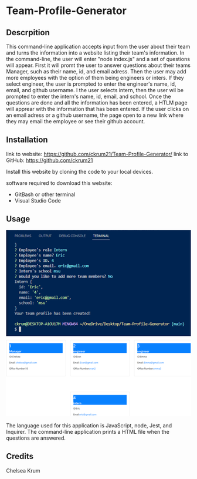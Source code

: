 # Team-Profile-Generator

## Descrpition 
This command-line application accepts input from the user about their team and turns the information into a website listing their team's information. In the command-line, the user will enter "node index.js" and a set of questions will appear. First it will promt the user to answer questions about their teams Manager, such as their name, id, and email adress. Then the user may add more employees with the option of them being engineers or inters. If they select engineer, the user is prompted to enter the engineer's name, id, email, and github username. I the user selects intern, then the user wil be prompted to enter the intern's name, id, email, and school. Once the questions are done and all the information has been entered, a HTLM page will apprear with the information that has been entered. If the user clicks on an email adress or a github username, the page open to a new link where they may email the employee or see their github account.

## Installation
link to website: https://github.com/ckrum21/Team-Profile-Generator/
link to GitHub: https://github.com/ckrum21 

Install this website by cloning the code to your local devices.

software required to download this website:
* GitBash or other terminal
* Visual Studio Code


## Usage
![](./images/Picture1.jpg)
![](./images/Picture2.jpg)

The language used for this application is JavaScript, node, Jest, and Inquirer. The command-line application prints a HTML file when the questions are answered.

## Credits
Chelsea Krum 